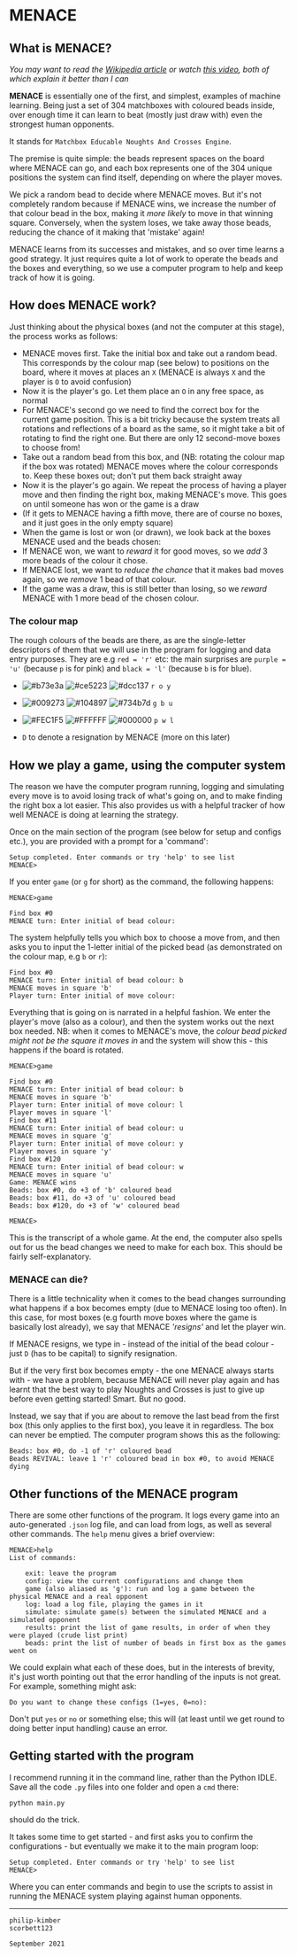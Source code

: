 
# MENACE

## What is MENACE?
*You may want to read the [Wikipedia article](https://en.wikipedia.org/wiki/Matchbox_Educable_Noughts_and_Crosses_Engine) or watch [this video](https://www.youtube.com/watch?v=R9c-_neaxeU), both of which explain it better than I can*

**MENACE** is essentially one of the first, and simplest, examples of machine learning. Being just a set of 304 matchboxes with coloured beads inside, over enough time it can learn to beat (mostly just draw with) even the strongest human opponents.

It stands for `Matchbox Educable Noughts And Crosses Engine`.

The premise is quite simple: the beads represent spaces on the board where MENACE can go, and each box represents one of the 304 unique positions the system can find itself, depending on where the player moves.

We pick a random bead to decide where MENACE moves. But it's not completely random because if MENACE wins, we increase the number of that colour bead in the box, making it *more likely* to move in that winning square. Conversely, when the system loses, we take away those beads, reducing the chance of it making that 'mistake' again!

MENACE learns from its successes and mistakes, and so over time learns a good strategy. It just requires quite a lot of work to operate the beads and the boxes and everything, so we use a computer program to help and keep track of how it is going.

## How does MENACE work?
Just thinking about the physical boxes (and not the computer at this stage), the process works as follows:
- MENACE moves first. Take the initial box and take out a random bead. This corresponds by the colour map (see below) to positions on the board, where it moves at places an `X` (MENACE is always `X` and the player is `O` to avoid confusion)
- Now it is the player's go. Let them place an `O` in any free space, as normal
- For MENACE's second go we need to find the correct box for the current game position. This is a bit tricky because the system treats all rotations and reflections of a board as the same, so it might take a bit of rotating to find the right one. But there are only 12 second-move boxes to choose from!
- Take out a random bead from this box, and (NB: rotating the colour map if the box was rotated) MENACE moves where the colour corresponds to. Keep these boxes out; don't put them back straight away
- Now it is the player's go again. We repeat the process of having a player move and then finding the right box, making MENACE's move. This goes on until someone has won or the game is a draw
- (If it gets to MENACE having a fifth move, there are of course no boxes, and it just goes in the only empty square)
- When the game is lost or won (or drawn), we look back at the boxes MENACE used and the beads chosen:
 - If MENACE won, we want to *reward* it for good moves, so we *add* 3 more beads of the colour it chose.
 - If MENACE lost, we want to *reduce the chance* that it makes bad moves again, so we *remove* 1 bead of that colour.
 - If the game was a draw, this is still better than losing, so we *reward* MENACE with 1 more bead of the chosen colour.

### The colour map
The rough colours of the beads are there, as are the single-letter descriptors of them that we will use in the program for logging and data entry purposes. They are e.g `red = 'r'` etc: the main surprises are `purple = 'u'` (because `p` is for pink) and `black = 'l'` (because `b` is for blue).

 - ![#b73e3a](https://via.placeholder.com/15/b73e3a/000000?text=+)
![#ce5223](https://via.placeholder.com/15/ce5223/000000?text=+)
![#dcc137](https://via.placeholder.com/15/dcc137/000000?text=+) `r o y`

 - ![#009273](https://via.placeholder.com/15/009273/000000?text=+)
![#104897](https://via.placeholder.com/15/104897/000000?text=+)
![#734b7d](https://via.placeholder.com/15/734b7d/000000?text=+) `g b u`

 - ![#FEC1F5](https://via.placeholder.com/15/FEC1F5/000000?text=+)
![#FFFFFF](https://via.placeholder.com/15/FFFFFF/000000?text=+)
![#000000](https://via.placeholder.com/15/000000/000000?text=+) `p w l`

 - `D` to denote a resignation by MENACE (more on this later)

## How we play a game, using the computer system
The reason we have the computer program running, logging and simulating every move is to avoid losing track of what's going on, and to make finding the right box a lot easier. This also provides us with a helpful tracker of how well MENACE is doing at learning the strategy.

Once on the main section of the program (see below for setup and configs etc.), you are provided with a prompt for a 'command':
```
Setup completed. Enter commands or try 'help' to see list
MENACE>
```
If you enter `game` (or `g` for short) as the command, the following happens:
```
MENACE>game

Find box #0
MENACE turn: Enter initial of bead colour:
```
The system helpfully tells you which box to choose a move from, and then asks you to input the 1-letter initial of the picked bead (as demonstrated on the colour map, e.g `b` or `r`):
```
Find box #0
MENACE turn: Enter initial of bead colour: b
MENACE moves in square 'b'
Player turn: Enter initial of move colour:
```
Everything that is going on is narrated in a helpful fashion. We enter the player's move (also as a colour), and then the system works out the next box needed. NB: when it comes to MENACE's move, the *colour bead picked might not be the square it moves in* and the system will show this - this happens if the board is rotated.
```
MENACE>game

Find box #0
MENACE turn: Enter initial of bead colour: b
MENACE moves in square 'b'
Player turn: Enter initial of move colour: l
Player moves in square 'l'
Find box #11
MENACE turn: Enter initial of bead colour: u
MENACE moves in square 'g'
Player turn: Enter initial of move colour: y
Player moves in square 'y'
Find box #120
MENACE turn: Enter initial of bead colour: w
MENACE moves in square 'u'
Game: MENACE wins
Beads: box #0, do +3 of 'b' coloured bead
Beads: box #11, do +3 of 'u' coloured bead
Beads: box #120, do +3 of 'w' coloured bead

MENACE>
```
This is the transcript of a whole game. At the end, the computer also spells out for us the bead changes we need to make for each box. This should be fairly self-explanatory.

### MENACE can die?
There is a little technicality when it comes to the bead changes surrounding what happens if a box becomes empty (due to MENACE losing too often). In this case, for most boxes (e.g fourth move boxes where the game is basically lost already), we say that MENACE *'resigns'* and let the player win.

If MENACE resigns, we type in - instead of the initial of the bead colour - just `D` (has to be capital) to signify resignation.

But if the very first box becomes empty - the one MENACE always starts with - we have a problem, because MENACE will never play again and has learnt that the best way to play Noughts and Crosses is just to give up before even getting started! Smart. But no good.

Instead, we say that if you are about to remove the last bead from the first box (this only applies to the first box), you leave it in regardless. The box can never be emptied. The computer program shows this as the following:
```
Beads: box #0, do -1 of 'r' coloured bead
Beads REVIVAL: leave 1 'r' coloured bead in box #0, to avoid MENACE dying
```

## Other functions of the MENACE program
There are some other functions of the program. It logs every game into an auto-generated `.json` log file, and can load from logs, as well as several other commands.
The `help` menu gives a brief overview:
```
MENACE>help
List of commands:

    exit: leave the program
    config: view the current configurations and change them
    game (also aliased as 'g'): run and log a game between the physical MENACE and a real opponent
    log: load a log file, playing the games in it
    simulate: simulate game(s) between the simulated MENACE and a simulated opponent
    results: print the list of game results, in order of when they were played (crude list print)
    beads: print the list of number of beads in first box as the games went on
```
We could explain what each of these does, but in the interests of brevity, it's just worth pointing out that the error handling of the inputs is not great. For example, something might ask:
```
Do you want to change these configs (1=yes, 0=no):
```
Don't put `yes` or `no` or something else; this will (at least until we get round to doing better input handling) cause an error.

## Getting started with the program
I recommend running it in the command line, rather than the Python IDLE. Save all the code `.py` files into one folder and open a `cmd` there:
```
python main.py
```
should do the trick.

It takes some time to get started - and first asks you to confirm the configurations - but eventually we make it to the main program loop:
```
Setup completed. Enter commands or try 'help' to see list
MENACE>
```
Where you can enter commands and begin to use the scripts to assist in running the MENACE system playing against human opponents.

---

```
philip-kimber
scorbett123

September 2021
```
